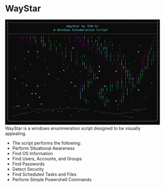 # WayStar
![Screenshot](WayStar_art.png)
WayStar is a windows enummeration script designed to be visually appealing.

- The script performs the following:
- Perform Situational Awareness
- Find OS Information
- Find Users, Accounts, and Groups
- Find Passwords
- Detect Security 
- Find Scheduled Tasks and Files
- Perform Simple Powershell Commands
